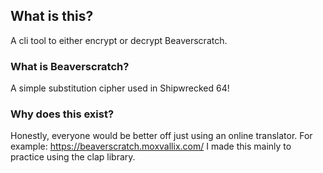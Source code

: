 ## What is this?
A cli tool to either encrypt or decrypt Beaverscratch.

### What is Beaverscratch?
A simple substitution cipher used in Shipwrecked 64!

### Why does this exist?
Honestly, everyone would be better off just using an online translator.
For example: https://beaverscratch.moxvallix.com/
I made this mainly to practice using the clap library.
